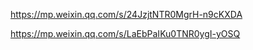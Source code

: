 https://mp.weixin.qq.com/s/24JzjtNTR0MgrH-n9cKXDA

https://mp.weixin.qq.com/s/LaEbPaIKu0TNR0ygI-yOSQ